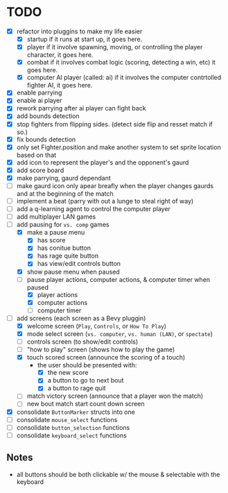 # TODO

- [x] refactor into pluggins to make my life easier
    - [x] startup
        if it runs at start up, it goes here.
    - [x] player
        if it involve spawning, moving, or controlling the player character, it goes here.
    - [x] combat
        if it involves combat logic (scoring, detecting a win, etc) it goes here.
    - [x] computer AI player (called: ai)
        if it involves the computer contrtolled fighter AI, it goes here.
- [x] enable parrying
- [x] enable ai player
- [x] rework parrying after ai player can fight back
- [x] add bounds detection
- [x] stop fighters from flipping sides. (detect side flip and resset match if so.)
- [x] fix bounds detection
- [x] only set Fighter.position and make another system to set sprite location based on that
- [x] add icon to represent the player's and the opponent's gaurd
- [x] add score board
- [x] make parrying, gaurd dependant
- [ ] make gaurd icon only apear breafly when the player changes gaurds and at the beginning of the match
- [ ] implement a beat (parry with out a lunge to steal right of way)
- [ ] add a q-learning agent to control the computer player
- [ ] add multiplayer LAN games
- [ ] add pausing for `vs. comp` games
    - [x] make a pause menu
        - [x] has score
        - [x] has conitue button
        - [x] has rage quite button
        - [x] has view/edit controls button
    - [x] show pause menu when paused
    - [ ] pause player actions, computer actions, & computer timer when paused
        - [x] player actions
        - [x] computer actions
        - [ ] computer timer
- [ ] add screens (each screen as a Bevy pluggin)
    - [x] welcome screen (`Play`, `Controls`, or `How To Play`)
    - [x] mode select screen (`vs. computer`, `vs. human (LAN)`, or `spectate`)
    - [ ] controls screen (to show/edit controls)
    - [ ] "how to play" screen (shows how to play the game)
    - [x] touch scored screen (announce the scoring of a touch)
        - the user should be presented with:
            - [x] the new score
            - [x] a button to go to next bout
            - [x] a button to rage quit
    - [ ] match victory screen (announce that a player won the match)
    - [ ] new bout match start count down screen
- [x] consolidate `ButtonMarker` structs into one
- [ ] consolidate `mouse_select` functions
- [ ] consolidate `button_selection` functions
- [ ] consolidate `keyboard_select` functions

## Notes

- all buttons should be both clickable w/ the mouse & selectable with the keyboard

